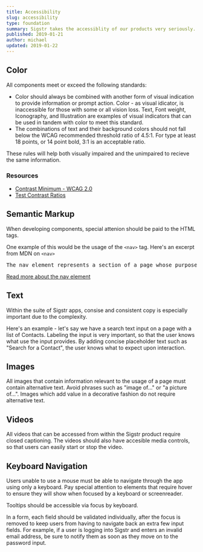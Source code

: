 ```yaml
---
title: Accessibility
slug: accessibility
type: foundation
summary: Sigstr takes the accessiblity of our products very seriously. With each new component we design, we do not forgo accessibility for increased visual appeal. The accessiblity which informs the greater usability of our product, comes before the visual aesthetic. However, we also do not believe that making our product accessible should cripple the visual appearance of it. Accessiblity and a polished UI come hand in hand.
published: 2019-01-21
author: michael
updated: 2019-01-22
---
```


## Color
All components meet or exceed the following standards:

* Color should always be combined with another form of visual indication to provide information or prompt action. Color - as visual idicator, is inaccessible for those with some or all vision loss. Text, Font weight, Iconography, and Illustration are examples of visual indicators that can be used in tandem with color to meet this standard.
* The combinations of text and their background colors should not fall below the WCAG recommended threshold ratio of 4.5:1. For type at least 18 points, or 14 point bold, 3:1 is an acceptable ratio.

These rules will help both visually impaired and the unimpaired to recieve the same information.

### Resources
* [Contrast Minimum - WCAG 2.0](https://www.w3.org/TR/UNDERSTANDING-WCAG20/visual-audio-contrast-contrast.html)
* [Test Contrast Ratios](https://contrast-ratio.com/#%23000-on-%23fff)


## Semantic Markup
When developing components, special attenion should be paid to the HTML tags.

One example of this would be the usage of the `<nav>` tag. Here's an excerpt from MDN on `<nav>`

<pre>The nav element represents a section of a page whose purpose is to provide navigation links, either within the current document or to other documents. Common examples of navigation sections are menus, tables of contents, and indexes.</pre>
[Read more about the nav element](https://developer.mozilla.org/en-US/docs/Web/HTML/Element/nav)

## Text
Within the suite of Sigstr apps, consise and consistent copy is especially important due to the complexity.

Here's an example - let's say we have a search text input on a page with a list of Contacts. Labeling the input is very important, so that the user knows what use the input provides. By adding concise placeholder text such as "Search for a Contact", the user knows what to expect upon interaction.

## Images
All images that contain information relevant to the usage of a page must contain alternative text. Avoid phrases such as "image of..." or "a picture of...". Images which add value in a decorative fashion do not require alternative text.

## Videos
All videos that can be accessed from within the Sigstr product require closed captioning. The videos should also have accesible media controls, so that users can easily start or stop the video.

## Keyboard Navigation
Users unable to use a mouse must be able to navigate through the app using only a keyboard. Pay special attention to elements that require hover to ensure they will show when focused by a keyboard or screenreader.

Tooltips should be accessible via focus by keyboard.

In a form, each field should be validated individually, after the focus is removed to keep users from having to navigate back an extra few input fields. For example, if a user is logging into Sigstr and enters an invalid email address, be sure to notify them as soon as they move on to the password input.